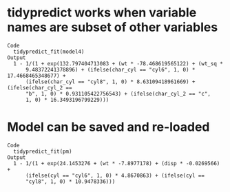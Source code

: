 # tidypredict works when variable names are subset of other variables

    Code
      tidypredict_fit(model4)
    Output
      1 - 1/(1 + exp(132.797404713083 + (wt * -78.468619565122) + (wt_sq * 
          9.48372241378896) + (ifelse(char_cyl == "cyl6", 1, 0) * 17.4668465348677) + 
          (ifelse(char_cyl == "cyl8", 1, 0) * 8.63109418961669) + (ifelse(char_cyl_2 == 
          "b", 1, 0) * 0.931105422756543) + (ifelse(char_cyl_2 == "c", 
          1, 0) * 16.3493196799229)))

# Model can be saved and re-loaded

    Code
      tidypredict_fit(pm)
    Output
      1 - 1/(1 + exp(24.1453276 + (wt * -7.8977178) + (disp * -0.0269566) + 
          (ifelse(cyl == "cyl6", 1, 0) * 4.8670863) + (ifelse(cyl == 
          "cyl8", 1, 0) * 10.9478336)))

